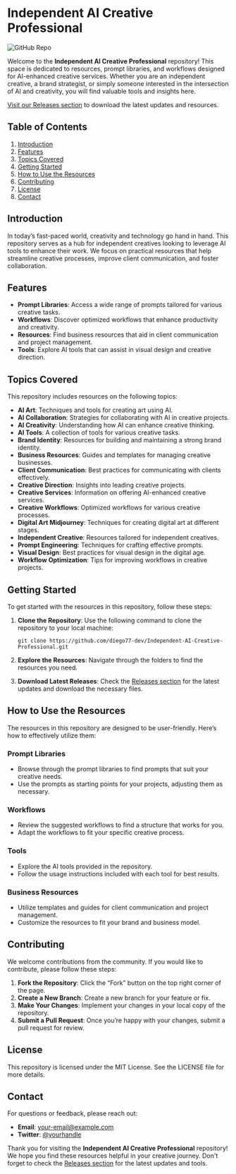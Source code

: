 # Independent AI Creative Professional

![GitHub Repo](https://img.shields.io/badge/GitHub-Repo-blue?style=for-the-badge&logo=github)

Welcome to the **Independent AI Creative Professional** repository! This space is dedicated to resources, prompt libraries, and workflows designed for AI-enhanced creative services. Whether you are an independent creative, a brand strategist, or simply someone interested in the intersection of AI and creativity, you will find valuable tools and insights here.

[Visit our Releases section](https://github.com/diego77-dev/Independent-AI-Creative-Professional/releases) to download the latest updates and resources.

## Table of Contents

1. [Introduction](#introduction)
2. [Features](#features)
3. [Topics Covered](#topics-covered)
4. [Getting Started](#getting-started)
5. [How to Use the Resources](#how-to-use-the-resources)
6. [Contributing](#contributing)
7. [License](#license)
8. [Contact](#contact)

## Introduction

In today’s fast-paced world, creativity and technology go hand in hand. This repository serves as a hub for independent creatives looking to leverage AI tools to enhance their work. We focus on practical resources that help streamline creative processes, improve client communication, and foster collaboration.

## Features

- **Prompt Libraries**: Access a wide range of prompts tailored for various creative tasks.
- **Workflows**: Discover optimized workflows that enhance productivity and creativity.
- **Resources**: Find business resources that aid in client communication and project management.
- **Tools**: Explore AI tools that can assist in visual design and creative direction.

## Topics Covered

This repository includes resources on the following topics:

- **AI Art**: Techniques and tools for creating art using AI.
- **AI Collaboration**: Strategies for collaborating with AI in creative projects.
- **AI Creativity**: Understanding how AI can enhance creative thinking.
- **AI Tools**: A collection of tools for various creative tasks.
- **Brand Identity**: Resources for building and maintaining a strong brand identity.
- **Business Resources**: Guides and templates for managing creative businesses.
- **Client Communication**: Best practices for communicating with clients effectively.
- **Creative Direction**: Insights into leading creative projects.
- **Creative Services**: Information on offering AI-enhanced creative services.
- **Creative Workflows**: Optimized workflows for various creative processes.
- **Digital Art Midjourney**: Techniques for creating digital art at different stages.
- **Independent Creative**: Resources tailored for independent creatives.
- **Prompt Engineering**: Techniques for crafting effective prompts.
- **Visual Design**: Best practices for visual design in the digital age.
- **Workflow Optimization**: Tips for improving workflows in creative projects.

## Getting Started

To get started with the resources in this repository, follow these steps:

1. **Clone the Repository**: Use the following command to clone the repository to your local machine:

   ```
   git clone https://github.com/diego77-dev/Independent-AI-Creative-Professional.git
   ```

2. **Explore the Resources**: Navigate through the folders to find the resources you need.

3. **Download Latest Releases**: Check the [Releases section](https://github.com/diego77-dev/Independent-AI-Creative-Professional/releases) for the latest updates and download the necessary files.

## How to Use the Resources

The resources in this repository are designed to be user-friendly. Here’s how to effectively utilize them:

### Prompt Libraries

- Browse through the prompt libraries to find prompts that suit your creative needs.
- Use the prompts as starting points for your projects, adjusting them as necessary.

### Workflows

- Review the suggested workflows to find a structure that works for you.
- Adapt the workflows to fit your specific creative process.

### Tools

- Explore the AI tools provided in the repository.
- Follow the usage instructions included with each tool for best results.

### Business Resources

- Utilize templates and guides for client communication and project management.
- Customize the resources to fit your brand and business model.

## Contributing

We welcome contributions from the community. If you would like to contribute, please follow these steps:

1. **Fork the Repository**: Click the “Fork” button on the top right corner of the page.
2. **Create a New Branch**: Create a new branch for your feature or fix.
3. **Make Your Changes**: Implement your changes in your local copy of the repository.
4. **Submit a Pull Request**: Once you’re happy with your changes, submit a pull request for review.

## License

This repository is licensed under the MIT License. See the LICENSE file for more details.

## Contact

For questions or feedback, please reach out:

- **Email**: [your-email@example.com](mailto:your-email@example.com)
- **Twitter**: [@yourhandle](https://twitter.com/yourhandle)

Thank you for visiting the **Independent AI Creative Professional** repository! We hope you find these resources helpful in your creative journey. Don't forget to check the [Releases section](https://github.com/diego77-dev/Independent-AI-Creative-Professional/releases) for the latest updates and tools.